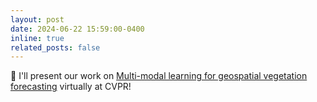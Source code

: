 ```yaml
---
layout: post
date: 2024-06-22 15:59:00-0400
inline: true
related_posts: false
---
```


:city_sunrise: I'll present our work on [Multi-modal learning for geospatial vegetation forecasting](https://openaccess.thecvf.com/content/CVPR2024/html/Benson_Multi-modal_Learning_for_Geospatial_Vegetation_Forecasting_CVPR_2024_paper.html) virtually at CVPR!
